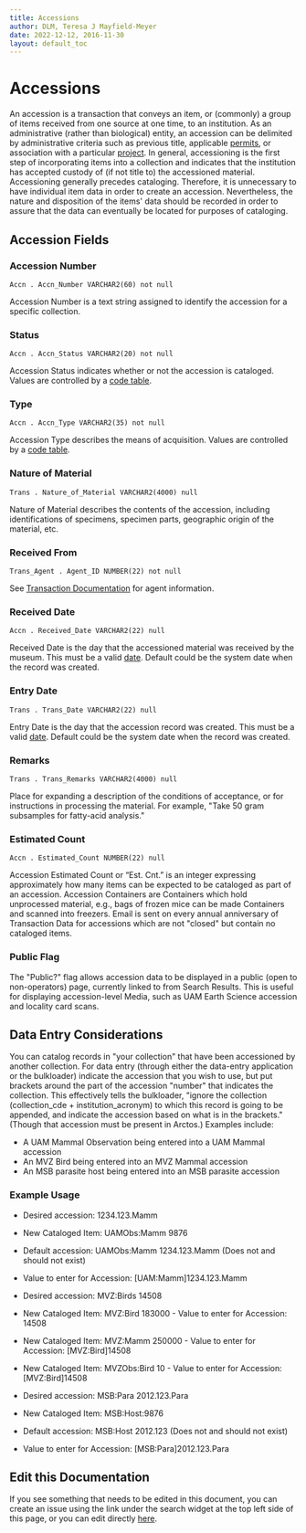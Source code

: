 ```yaml
---
title: Accessions
author: DLM, Teresa J Mayfield-Meyer
date: 2022-12-12, 2016-11-30
layout: default_toc
---
```


# Accessions

An accession is a transaction that conveys an item, or (commonly) a group of items received from one source at one time, to an institution. As an administrative (rather than biological) entity, an accession can be delimited by administrative criteria such as previous title, applicable [permits](/documentation/permits.html), or association with a particular [project](/documentation/projects.html). In general, accessioning is the first step of incorporating items into a collection and indicates that the institution has accepted custody of (if not title to) the accessioned material. Accessioning generally precedes cataloging. Therefore, it is unnecessary to have individual item data in order to create an accession. Nevertheless, the nature and disposition of the items' data should be recorded in order to assure that the data can eventually be located for purposes of cataloging.

## Accession Fields

### Accession Number

`Accn . Accn_Number VARCHAR2(60) not null`

Accession Number is a text string assigned to identify the accession for a specific collection.

### Status

`Accn . Accn_Status VARCHAR2(20) not null`

Accession Status indicates whether or not the accession is cataloged. Values are controlled by a <a href="https://arctos.database.museum/info/ctDocumentation.cfm?table=ctaccn_status" class="external">code table</a>. 

### Type

`Accn . Accn_Type VARCHAR2(35) not null`

Accession Type describes the means of acquisition. Values are controlled by a <a href="https://arctos.database.museum/info/ctDocumentation.cfm?table=ctaccn_type" class="external">code table</a>.

### Nature of Material

`Trans . Nature_of_Material VARCHAR2(4000) null`

Nature of Material describes the contents of the accession, including identifications of specimens, specimen parts, geographic origin of the material, etc.

### Received From

`Trans_Agent . Agent_ID NUMBER(22) not null`

See [Transaction Documentation](/documentation/transactions.html#transaction-agents) for agent information.

### Received Date  

`Accn . Received_Date VARCHAR2(22) null`

Received Date is the day that the accessioned material was received by the museum.  This must be a valid [date](/documentation/dates).  Default could be the system date when the record was created.

### Entry Date

`Trans . Trans_Date VARCHAR2(22) null`

Entry Date is the day that the accession record was created. This must be a valid [date](/documentation/dates). Default could be the system date when the record was created.

### Remarks

`Trans . Trans_Remarks VARCHAR2(4000) null`

Place for expanding a description of the conditions of acceptance, or for instructions in processing the material.  For example, "Take 50 gram subsamples for fatty-acid analysis."

### Estimated Count

`Accn . Estimated_Count NUMBER(22) null`

Accession Estimated Count or “Est. Cnt.” is an integer expressing approximately how many items can be expected to be cataloged as part of an accession. Accession Containers are Containers which hold unprocessed material, e.g., bags of frozen mice can be made Containers and scanned into freezers. Email is sent on every annual anniversary of Transaction Data for accessions which are not "closed" but contain no cataloged items.

### Public Flag

The "Public?" flag allows accession data to be displayed in a public (open to non-operators) page, currently linked to from Search Results. This is useful for displaying accession-level Media, such as UAM Earth Science accession and locality card scans.

## Data Entry Considerations

You can catalog records in "your collection" that have been accessioned by another collection.  For data entry (through either the data-entry application or the bulkloader) indicate the accession that you wish to use, but put brackets around the part of the accession "number" that indicates the collection.  This effectively tells the bulkloader, "ignore the collection (collection_cde + institution_acronym) to which this record is going to be appended, and indicate the accession based on what is in the brackets." (Though that accession must be present in Arctos.)   Examples include:

*   A UAM Mammal Observation being entered into a UAM Mammal accession
*   An MVZ Bird being entered into an MVZ Mammal accession
*   An MSB parasite host being entered into an MSB parasite accession

### Example Usage

*   Desired accession: 1234.123.Mamm
*   New Cataloged Item: UAMObs:Mamm 9876
*   Default accession: UAMObs:Mamm 1234.123.Mamm (Does not and should not exist)
*   Value to enter for Accession: [UAM:Mamm]1234.123.Mamm

*   Desired accession: MVZ:Birds 14508
*   New Cataloged Item: MVZ:Bird 183000 - Value to enter for Accession: 14508
*   New Cataloged Item: MVZ:Mamm 250000 - Value to enter for Accession: [MVZ:Bird]14508
*   New Cataloged Item: MVZObs:Bird 10 - Value to enter for Accession: [MVZ:Bird]14508

*   Desired accession: MSB:Para 2012.123.Para
*   New Cataloged Item: MSB:Host:9876
*   Default accession: MSB:Host 2012.123 (Does not and should not exist)
*   Value to enter for Accession: [MSB:Para]2012.123.Para

## Edit this Documentation

If you see something that needs to be edited in this document, you can create an issue using the link under the search widget at the top left side of this page, or you can edit directly <a href="https://github.com/ArctosDB/documentation-wiki/edit/gh-pages/_documentation/accession.markdown" target="_blank">here</a>.
